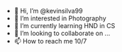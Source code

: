 - 👋 Hi, I’m @kevinsilva99
- 👀 I’m interested in Photography 
- 🌱 I’m currently learning HND in CS
- 💞️ I’m looking to collaborate on ...
- 📫 How to reach me 10/7

<!---
kevinsilva99/kevinsilva99 is a ✨ special ✨ repository because its `README.md` (this file) appears on your GitHub profile.
You can click the Preview link to take a look at your changes.
--->
